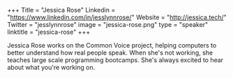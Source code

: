 +++
Title = "Jessica Rose"
Linkedin = "https://www.linkedin.com/in/jesslynnrose/"
Website = "http://jessica.tech/"
Twitter = "jesslynnrose"
image = "jessica-rose.png"
type = "speaker"
linktitle = "jessica-rose"
+++

Jessica Rose works on the Common Voice project, helping computers to better understand how real people speak. When she's not working, she teaches large scale programming bootcamps. She's always excited to hear about what you're working on.
